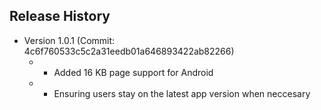 ## Release History
- Version 1.0.1 (Commit: 4c6f760533c5c2a31eedb01a646893422ab82266)
  - - Added 16 KB page support for Android
  - - Ensuring users stay on the latest app version when neccesary

